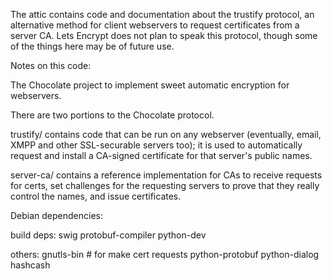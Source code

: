The attic contains code and documentation about the trustify protocol, an
alternative method for client webservers to request certificates from a server
CA.  Lets Encrypt does not plan to speak this protocol, though some of the
things here may be of future use.

Notes on this code:

The Chocolate project to implement sweet automatic encryption for webservers.

There are two portions to the Chocolate protocol.

trustify/ contains code that can be run on any webserver (eventually,
email, XMPP and other SSL-securable servers too); it is used to automatically
request and install a CA-signed certificate for that server's public names.

server-ca/ contains a reference implementation for CAs to receive requests for
certs, set challenges for the requesting servers to prove that they really
control the names, and issue certificates.

Debian dependencies:

build deps:
swig
protobuf-compiler
python-dev

others:
gnutls-bin # for make cert requests
python-protobuf
python-dialog
hashcash
